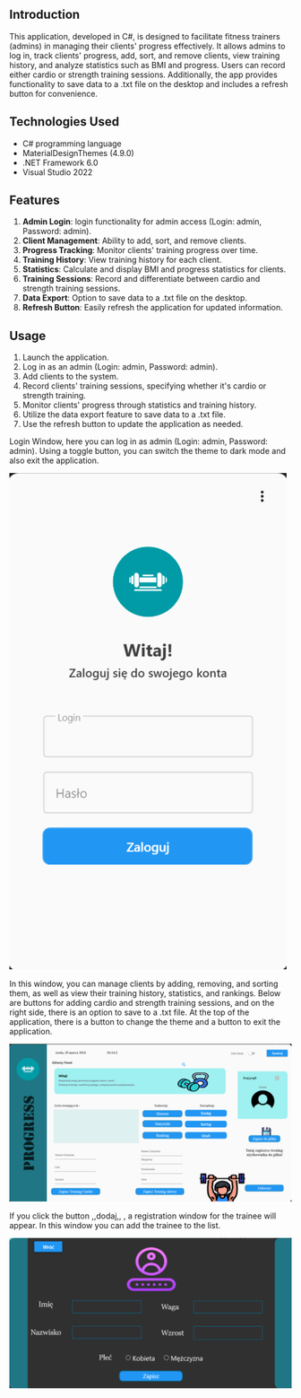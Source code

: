 ## Introduction

This application, developed in C#, is designed to facilitate fitness trainers (admins) in managing their clients' progress effectively. It allows admins to log in, track clients' progress, add, sort, and remove clients, view training history, and analyze statistics such as BMI and progress. Users can record either cardio or strength training sessions. Additionally, the app provides functionality to save data to a .txt file on the desktop and includes a refresh button for convenience.

## Technologies Used

- C# programming language
- MaterialDesignThemes (4.9.0)
- .NET Framework 6.0
- Visual Studio 2022

## Features

1. **Admin Login**: login functionality for admin access (Login: admin, Password: admin).
2. **Client Management**: Ability to add, sort, and remove clients.
3. **Progress Tracking**: Monitor clients' training progress over time.
4. **Training History**: View training history for each client.
5. **Statistics**: Calculate and display BMI and progress statistics for clients.
6. **Training Sessions**: Record and differentiate between cardio and strength training sessions.
7. **Data Export**: Option to save data to a .txt file on the desktop.
8. **Refresh Button**: Easily refresh the application for updated information.

## Usage

1. Launch the application.
2. Log in as an admin (Login: admin, Password: admin).
3. Add clients to the system.
4. Record clients' training sessions, specifying whether it's cardio or strength training.
5. Monitor clients' progress through statistics and training history.
6. Utilize the data export feature to save data to a .txt file.
7. Use the refresh button to update the application as needed.

Login Window, here you can log in as admin (Login: admin, Password: admin). Using a toggle button, you can switch the theme to dark mode and also exit the application.

![loginWindow](login.png)

In this window, you can manage clients by adding, removing, and sorting them, as well as view their training history, statistics, and rankings. Below are buttons for adding cardio and strength training sessions, and on the right side, there is an option to save to a .txt file. At the top of the application, there is a button to change the theme and a button to exit the application.


![MainWindow](main.png)

If you click the button ,,dodaj,, , a registration window for the trainee will appear. In this window you can add the trainee to the list.

![RegisterWindow](register.png)

